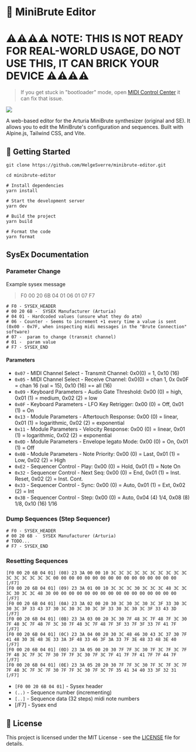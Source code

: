 # 🎹 MiniBrute Editor

#  ⚠️⚠️⚠️⚠️ **NOTE**: THIS IS NOT READY FOR REAL-WORLD USAGE, DO NOT USE THIS, IT CAN BRICK YOUR DEVICE   ⚠️⚠️⚠️⚠️

> If you get stuck in "bootloader" mode, open [MIDI Control Center](https://www.arturia.com/technology/mcc) it can fix that issue.

<a href="https://minibrute-editor.vercel.app"><img src="https://img.shields.io/badge/Try%20it-Live-%23FADE6A.svg?style=for-the-badge"></a>

A web-based editor for the Arturia MiniBrute synthesizer (original and SE). It allows you to edit the MiniBrute's
configuration and sequences. Built with Alpine.js, Tailwind CSS, and Vite.

## 🚀 Getting Started

```shell
git clone https://github.com/HelgeSverre/minibrute-editor.git

cd minibrute-editor

# Install dependencies
yarn install

# Start the development server
yarn dev

# Build the project
yarn build

# Format the code
yarn format
```

## SysEx Documentation

### Parameter Change

Example sysex message

> F0 00 20 6B 04 01 06 01 07 F7

```
# F0 - SYSEX_HEADER
# 00 20 6B -  SYSEX Manufacturer (Arturia)
# 04 01 - Hardcoded values (unsure what they do atm)
# 06 - Counter - Seems to increment +1 every time a value is sent (0x00 - 0x7F, when inspecting midi messages in the "Brute Connection" software)
# 07 -  param to change (transmit channel)
# 01 -  param value
# F7 - SYSEX_END
```

#### Parameters

- `0x07` - MIDI Channel Select - Transmit Channel: 0x0(0) = 1, 0x10 (16)
- `0x05` - MIDI Channel Select - Receive Channel: 0x0(0) = chan 1, 0x 0x0F = chan 16 (val = 15), 0x10 (16) == all (16)
- `0x09` - Keyboard Parameters - Audio Gate Threshold: 0x00 (0) = high, 0x01 (1) = medium, 0x02 (2) = low
- `0x0F` - Keyboard Parameters - LFO Key Retrigger: 0x00 (0) = Off, 0x01 (1) = On
- `0x13` - Module Parameters - Aftertouch Response: 0x00 (0) = linear, 0x01 (1) = logarithmic, 0x02 (2) = exponential
- `0x11` - Module Parameters - Velocity Response: 0x00 (0) = linear, 0x01 (1) = logarithmic, 0x02 (2) = exponential
- `0x0D` - Module Parameters - Envelope legato Mode: 0x00 (0) = On, 0x01 (1) = Off
- `0x0B` - Module Parameters - Note Priority: 0x00 (0) = Last, 0x01 (1) = Low, 0x02 (2) = High
- `0xE2` - Sequencer Control - Play: 0x00 (0) = Hold, 0x01 (1) = Note On
- `0x32` - Sequencer Control - Next Seq: 0x00 (0) = End, 0x01 (1) = Inst. Reset, 0x02 (2) = Inst. Cont.
- `0x33` - Sequencer Control - Sync: 0x00 (0) = Auto, 0x01 (1) = Ext, 0x02 (2) = Int
- `0x3B` - Sequencer Control - Step: 0x00 (0) = Auto, 0x04 (4) 1/4, 0x08 (8) 1/8, 0x10 (16) 1/16

### Dump Sequences (Step Sequencer)

```
# F0 - SYSEX_HEADER
# 00 20 6B -  SYSEX Manufacturer (Arturia)
# TODO...
# F7 - SYSEX_END
```

### Resetting Sequences

```
[F0 00 20 6B 04 01] (08) 23 3A 00 00 10 3C 3C 3C 3C 3C 3C 3C 3C 3C 3C 3C 3C 3C 3C 3C 3C 00 00 00 00 00 00 00 00 00 00 00 00 00 00 00 00 [/F7]
[F0 00 20 6B 04 01] (09) 23 3A 01 00 10 3C 3C 3C 30 3C 3C 3C 48 3C 3C 3C 30 3C 3C 48 30 00 00 00 00 00 00 00 00 00 00 00 00 00 00 00 00 [/F7]
[F0 00 20 6B 04 01] (0A) 23 3A 02 00 20 30 3C 30 3C 30 3C 3F 33 30 3C 30 3C 3F 33 43 37 30 3C 30 3C 30 3C 3F 33 30 3C 30 3C 3F 33 43 3D [/F7]
[F0 00 20 6B 04 01] (0B) 23 3A 03 00 20 3C 30 7F 48 3C 7F 48 7F 3C 30 7F 48 3C 7F 48 7F 3C 30 7F 48 3C 7F 48 7F 3F 33 7F 3F 33 7F 41 7F [/F7]
[F0 00 20 6B 04 01] (0C) 23 3A 04 00 20 30 3C 48 46 30 43 3C 37 30 7F 41 48 30 3E 48 3E 33 3A 3F 48 33 46 3F 3A 33 7F 3E 48 33 48 3E 40 [/F7]
[F0 00 20 6B 04 01] (0D) 23 3A 05 00 20 30 7F 7F 3C 30 7F 3C 7F 3C 7F 7F 48 3C 7F 3C 7F 30 7F 7F 3C 30 7F 3C 7F 41 7F 7F 41 7F 7F 44 7F [/F7]
[F0 00 20 6B 04 01] (0E) 23 3A 05 20 20 30 7F 7F 3C 30 7F 3C 7F 3C 7F 7F 48 3C 7F 3C 7F 30 7F 7F 3C 30 7F 3C 7F 35 41 34 40 33 3F 32 31 [/F7]
```

- `[F0 00 20 6B 04 01]` - Sysex header
- `(..)` - Sequence number (incrementing)
- `[..]` - Sequence data (32 steps) midi note numbers
- [/F7] - Sysex end

## 📜 License

This project is licensed under the MIT License - see the [LICENSE](LICENSE.md) file for details.
